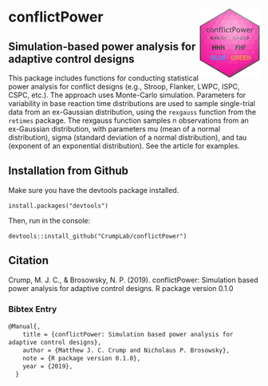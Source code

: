 # conflictPower <a href='https://crumplab.github.io/conflictPower'><img src='man/figures/logo.png' align="right" height="139" /></a>

## Simulation-based power analysis for adaptive control designs

This package includes functions for conducting statistical power analysis for conflict designs (e.g., Stroop, Flanker, LWPC, ISPC, CSPC, etc.). The approach uses Monte-Carlo simulation. Parameters for variability in base reaction time distributions are used to sample single-trial data from an ex-Gaussian distribution, using the `rexgauss` function from the `retimes` package. The rexgauss function samples n observations from an ex-Gaussian distribution, with parameters mu (mean of a normal distribution), sigma (standard deviation of a normal distribution), and tau (exponent of an exponential distribution). See the article for examples.

## Installation from Github

Make sure you have the devtools package installed.
```
install.packages("devtools")
```

Then, run in the console:

```
devtools::install_github("CrumpLab/conflictPower")
```

## Citation

Crump, M. J. C., & Brosowsky, N. P. (2019). conflictPower: Simulation based power analysis for adaptive control designs. R package version 0.1.0

### Bibtex Entry

```
@Manual{,
    title = {conflictPower: Simulation based power analysis for adaptive control designs},
    author = {Matthew J. C. Crump and Nicholaus P. Brosowsky},
    note = {R package version 0.1.0},
    year = {2019},
  }

```
